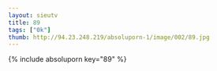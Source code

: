 ```yaml
--- 
layout: sieutv
title: 89
tags: ["0k"]
thumb: http://94.23.248.219/absoluporn-1/image/002/89.jpg
---
```

{% include absoluporn key="89" %} 
